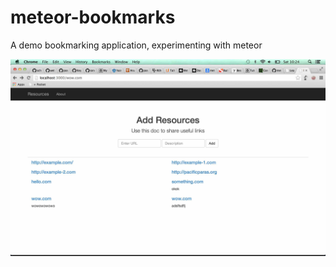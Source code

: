 meteor-bookmarks
================

A demo bookmarking application, experimenting with meteor

![Application screenshot](/screenshots/screenshot1.jpg "Screenshot")
